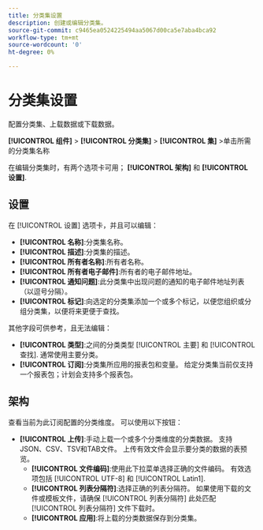 ```yaml
---
title: 分类集设置
description: 创建或编辑分类集。
source-git-commit: c9465ea0524225494aa5067d00ca5e7aba4bca92
workflow-type: tm+mt
source-wordcount: '0'
ht-degree: 0%

---
```



# 分类集设置

配置分类集、上载数据或下载数据。

**[!UICONTROL 组件]** > **[!UICONTROL 分类集]** > **[!UICONTROL 集]** >单击所需的分类集名称

在编辑分类集时，有两个选项卡可用； **[!UICONTROL 架构]** 和 **[!UICONTROL 设置]**.

## 设置

在 [!UICONTROL 设置] 选项卡，并且可以编辑：

* **[!UICONTROL 名称]**:分类集名称。
* **[!UICONTROL 描述]**:分类集的描述。
* **[!UICONTROL 所有者名称]**:所有者名称。
* **[!UICONTROL 所有者电子邮件]**:所有者的电子邮件地址。
* **[!UICONTROL 通知问题]**:此分类集中出现问题的通知的电子邮件地址列表（以逗号分隔）。
* **[!UICONTROL 标记]**:向选定的分类集添加一个或多个标记，以便您组织或分组分类集，以便将来更便于查找。

其他字段可供参考，且无法编辑：

* **[!UICONTROL 类型]**:之间的分类类型 [!UICONTROL 主要] 和 [!UICONTROL 查找]. 通常使用主要分类。
* **[!UICONTROL 订阅]**:分类集所应用的报表包和变量。 给定分类集当前仅支持一个报表包；计划会支持多个报表包。

## 架构

查看当前为此订阅配置的分类维度。 可以使用以下按钮：

* **[!UICONTROL 上传]**:手动上载一个或多个分类维度的分类数据。 支持JSON、CSV、TSV和TAB文件。 上传有效文件会显示要分类的数据的表预览。
   * **[!UICONTROL 文件编码]**:使用此下拉菜单选择正确的文件编码。 有效选项包括 [!UICONTROL UTF-8] 和 [!UICONTROL Latin1].
   * **[!UICONTROL 列表分隔符]**:选择正确的列表分隔符。 如果使用下载的文件或模板文件，请确保 [!UICONTROL 列表分隔符] 此处匹配 [!UICONTROL 列表分隔符] 文件下载时。
   * **[!UICONTROL 应用]**:将上载的分类数据保存到分类集。
